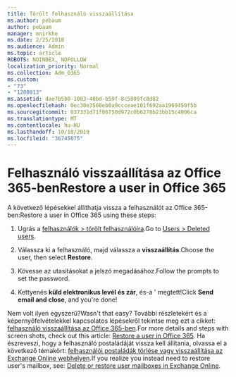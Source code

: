 ```yaml
---
title: Törölt felhasználó visszaállítása
ms.author: pebaum
author: pebaum
manager: mnirkhe
ms.date: 2/25/2018
ms.audience: Admin
ms.topic: article
ROBOTS: NOINDEX, NOFOLLOW
localization_priority: Normal
ms.collection: Adm_O365
ms.custom:
- "73"
- "1200013"
ms.assetid: dae7b5b0-1003-40bd-b59f-8c5009fc8d82
ms.openlocfilehash: 0ec30e3560eb0a9ccceae101f692aa1969450f5b
ms.sourcegitcommit: 037331d71f06750d972c0b6278b23bb15c4806ca
ms.translationtype: MT
ms.contentlocale: hu-HU
ms.lasthandoff: 10/18/2019
ms.locfileid: "36745075"
---
```

# <a name="restore-a-user-in-office-365"></a><span data-ttu-id="baceb-102">Felhasználó visszaállítása az Office 365-ben</span><span class="sxs-lookup"><span data-stu-id="baceb-102">Restore a user in Office 365</span></span>

<span data-ttu-id="baceb-103">A következő lépésekkel állíthatja vissza a felhasználót az Office 365-ben:</span><span class="sxs-lookup"><span data-stu-id="baceb-103">Restore a user in Office 365 using these steps:</span></span>
  
1. <span data-ttu-id="baceb-104">Ugrás a [felhasználók \> törölt felhasználóira](https://admin.microsoft.com/adminportal/home#/deletedusers).</span><span class="sxs-lookup"><span data-stu-id="baceb-104">Go to [Users \> Deleted users](https://admin.microsoft.com/adminportal/home#/deletedusers).</span></span>

2. <span data-ttu-id="baceb-105">Válassza ki a felhasználó, majd válassza a **visszaállítás**.</span><span class="sxs-lookup"><span data-stu-id="baceb-105">Choose the user, then select **Restore**.</span></span>

3. <span data-ttu-id="baceb-106">Kövesse az utasításokat a jelszó megadásához.</span><span class="sxs-lookup"><span data-stu-id="baceb-106">Follow the prompts to set the password.</span></span>

4. <span data-ttu-id="baceb-107">Kettyenés **küld elektronikus levél és zár**, és-a ' megtett!</span><span class="sxs-lookup"><span data-stu-id="baceb-107">Click **Send email and close**, and you're done!</span></span>

<span data-ttu-id="baceb-108">Nem volt ilyen egyszerű?</span><span class="sxs-lookup"><span data-stu-id="baceb-108">Wasn't that easy?</span></span> <span data-ttu-id="baceb-109">További részletekért és a képernyőfelvételekkel kapcsolatos lépésekről tekintse meg ezt a cikket: [felhasználó visszaállítása az Office 365-ben](https://docs.microsoft.com/office365/admin/add-users/restore-user).</span><span class="sxs-lookup"><span data-stu-id="baceb-109">For more details and steps with screen shots, check out this article: [Restore a user in Office 365](https://docs.microsoft.com/office365/admin/add-users/restore-user).</span></span> <span data-ttu-id="baceb-110">Ha észreveszi, hogy a felhasználó postaládáját vissza kell állítania, olvassa el a következő témakört: [felhasználói postaládák törlése vagy visszaállítása az Exchange Online webhelyen](https://docs.microsoft.com/exchange/recipients-in-exchange-online/delete-or-restore-mailboxes).</span><span class="sxs-lookup"><span data-stu-id="baceb-110">If you realize you instead need to restore user's mailbox, see: [Delete or restore user mailboxes in Exchange Online](https://docs.microsoft.com/exchange/recipients-in-exchange-online/delete-or-restore-mailboxes).</span></span>